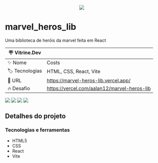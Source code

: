 <div align="center" >
  <img src="https://github.com/AAlan12/marvel_heros_lib/blob/main/src/assets/vitdev/img1.PNG?raw=true"/>
</div>

# marvel_heros_lib

Uma biblioteca de heróis da marvel feita em React

| :placard: Vitrine.Dev |     |
| -------------  | --- |
| :sparkles: Nome        | Costs
| :label: Tecnologias | HTML, CSS, React, Vite
| :rocket: URL         | https://marvel-heros-lib.vercel.app/
| :fire: Desafio     | https://vercel.com/aalan12/marvel-heros-lib

<!-- Inserir imagem com a #vitrinedev ao final do link -->
![](https://github.com/AAlan12/marvel_heros_lib/blob/main/src/assets/vitdev/img1.PNG?raw=true#vitrinedev)
![](https://github.com/AAlan12/marvel_heros_lib/blob/main/src/assets/vitdev/img2.PNG?raw=true#vitrinedev)
![](https://github.com/AAlan12/marvel_heros_lib/blob/main/src/assets/vitdev/img3.PNG?raw=true#vitrinedev)
![](https://github.com/AAlan12/marvel_heros_lib/blob/main/src/assets/vitdev/img4.PNG?raw=true#vitrinedev)

## Detalhes do projeto

### Tecnologias e ferramentas

- HTML5
- CSS
- React
- Vite

